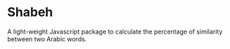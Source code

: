 # Shabeh
A light-weight Javascript package to calculate the percentage of similarity between two Arabic words.
